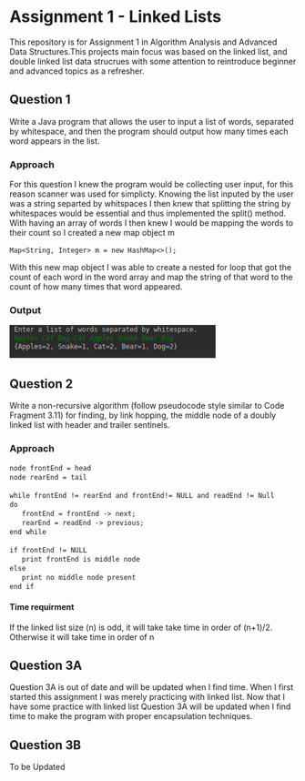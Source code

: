 # Assignment 1 - Linked Lists
This repository is for Assignment 1 in Algorithm Analysis and Advanced Data Structures.This projects main focus was based on the linked list, and double linked list data strucrues with some attention to reintroduce beginner and advanced topics as a refresher.

## Question 1

Write a Java program that allows the user to input a list of words, separated by whitespace, and then the program should output how many times each word appears in the list.

### Approach
For this question I knew the program would be collecting user input, for this reason scanner was used for simplicty. Knowing the list inputed by the user was a string separted by whitspaces I then knew that splitting the string by whitespaces would be essential and thus implemented the split() method. With having an array of words I then knew I would be mapping the words to their count so I created a new map object m
```
Map<String, Integer> m = new HashMap<>();
```
With this new map object I was able to create a nested for loop that got the count of each word in the word array and map the string of that word to the count of how many times that word appeared.
### Output
![](/Images/Output1.png)

## Question 2
Write a non-recursive algorithm (follow pseudocode style similar to Code Fragment 3.11) for finding, by link hopping, the middle node of a doubly linked list with header and trailer sentinels.

### Approach
```
node frontEnd = head
node rearEnd = tail

while frontEnd != rearEnd and frontEnd!= NULL and readEnd != Null
do
   frontEnd = frontEnd -> next;
   rearEnd = readEnd -> previous;
end while

if frontEnd != NULL
   print frontEnd is middle node
else
   print no middle node present
end if
```
#### Time requirment
If the linked list size (n) is odd, it will take take time in order of (n+1)/2. Otherwise it will take time in order of n

## Question 3A

Question 3A is out of date and will be updated when I find time. When I first started this assignment I was merely practicing with linked list. Now that I have some practice with linked list Question 3A will be updated when I find time to make the program with proper encapsulation techniques.

## Question 3B
To be Updated
   
